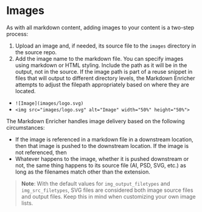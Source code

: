 <!--
# Copyright 2022, 2024 IBM Inc. All rights reserved
# SPDX-License-Identifier: Apache2.0
# Last updated: 2024-06-07
-->

# Images
As with all markdown content, adding images to your content is a two-step process:
1. Upload an image and, if needed, its source file to the `images` directory in the source repo.
1. Add the image name to the markdown file. You can specify images using markdown or HTML styling. Include the path as it will be in the output, not in the source. If the image path is part of a reuse snippet in files that will output to different directory levels, the Markdown Enricher attempts to adjust the filepath appropriately based on where they are located.
  * `![Image](images/logo.svg)`
  * `<img src="images/logo.svg" alt="Image" width="50%" height="50%">`

The Markdown Enricher handles image delivery based on the following circumstances:
* If the image is referenced in a markdown file in a downstream location, then that image is pushed to the downstream location. If the image is not referenced, then 
* Whatever happens to the image, whether it is pushed downstream or not, the same thing happens to its source file (AI, PSD, SVG, etc.) as long as the filenames match other than the extension.

> **Note**: With the default values for `img_output_filetypes` and `img_src_filetypes`, SVG files are considered both image source files and output files. Keep this in mind when customizing your own image lists.
